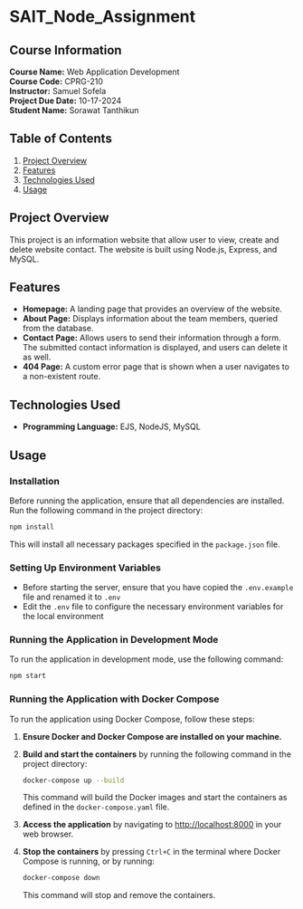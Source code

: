# SAIT_Node_Assignment

## Course Information

**Course Name:** Web Application Development  
**Course Code:** CPRG-210  
**Instructor:** Samuel Sofela  
**Project Due Date:** 10-17-2024  
**Student Name:** Sorawat Tanthikun

## Table of Contents

1. [Project Overview](#project-overview)
2. [Features](#features)
3. [Technologies Used](#technologies-used)
4. [Usage](#usage)

## Project Overview

This project is an information website that allow user to view, create and delete website contact. The website is built using Node.js, Express, and MySQL.

## Features

- **Homepage:** A landing page that provides an overview of the website.
- **About Page:** Displays information about the team members, queried from the database.
- **Contact Page:** Allows users to send their information through a form. The submitted contact information is displayed, and users can delete it as well.
- **404 Page:** A custom error page that is shown when a user navigates to a non-existent route.

## Technologies Used

- **Programming Language:** EJS, NodeJS, MySQL

## Usage

### Installation

Before running the application, ensure that all dependencies are installed. Run the following command in the project directory:

```sh
npm install
```

This will install all necessary packages specified in the `package.json` file.

### Setting Up Environment Variables

- Before starting the server, ensure that you have copied the `.env.example` file and renamed it to `.env`
- Edit the `.env` file to configure the necessary environment variables for the local environment

### Running the Application in Development Mode

To run the application in development mode, use the following command:

```sh
npm start
```

### Running the Application with Docker Compose

To run the application using Docker Compose, follow these steps:

1. **Ensure Docker and Docker Compose are installed on your machine.**

2. **Build and start the containers** by running the following command in the project directory:

   ```bash
   docker-compose up --build
   ```

   This command will build the Docker images and start the containers as defined in the `docker-compose.yaml` file.

3. **Access the application** by navigating to [http://localhost:8000](http://localhost:8000) in your web browser.

4. **Stop the containers** by pressing `Ctrl+C` in the terminal where Docker Compose is running, or by running:
   ```bash
   docker-compose down
   ```
   This command will stop and remove the containers.
